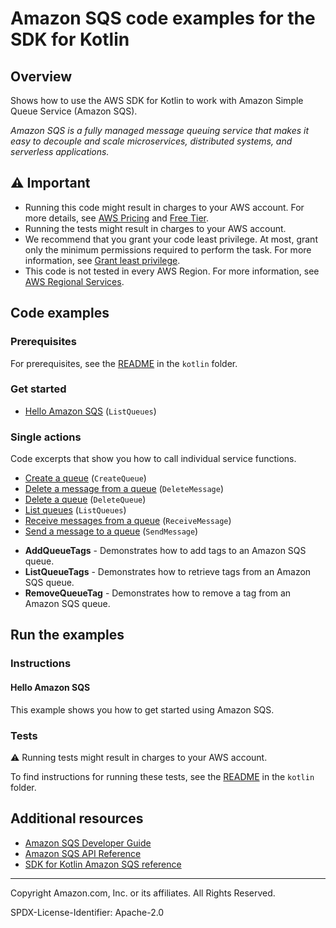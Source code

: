 <!--Generated by WRITEME on 2023-11-20 14:57:47.467328 (UTC)-->

# Amazon SQS code examples for the SDK for Kotlin

## Overview

Shows how to use the AWS SDK for Kotlin to work with Amazon Simple Queue Service (Amazon SQS).

<!--custom.overview.start-->
<!--custom.overview.end-->

_Amazon SQS is a fully managed message queuing service that makes it easy to decouple and scale microservices, distributed systems, and serverless applications._

## ⚠ Important

- Running this code might result in charges to your AWS account. For more details, see [AWS Pricing](https://aws.amazon.com/pricing/?aws-products-pricing.sort-by=item.additionalFields.productNameLowercase&aws-products-pricing.sort-order=asc&awsf.Free%20Tier%20Type=*all&awsf.tech-category=*all) and [Free Tier](https://aws.amazon.com/free/?all-free-tier.sort-by=item.additionalFields.SortRank&all-free-tier.sort-order=asc&awsf.Free%20Tier%20Types=*all&awsf.Free%20Tier%20Categories=*all).
- Running the tests might result in charges to your AWS account.
- We recommend that you grant your code least privilege. At most, grant only the minimum permissions required to perform the task. For more information, see [Grant least privilege](https://docs.aws.amazon.com/IAM/latest/UserGuide/best-practices.html#grant-least-privilege).
- This code is not tested in every AWS Region. For more information, see [AWS Regional Services](https://aws.amazon.com/about-aws/global-infrastructure/regional-product-services).

<!--custom.important.start-->
<!--custom.important.end-->

## Code examples

### Prerequisites

For prerequisites, see the [README](../../README.md#Prerequisites) in the `kotlin` folder.

<!--custom.prerequisites.start-->
<!--custom.prerequisites.end-->

### Get started

- [Hello Amazon SQS](src/main/kotlin/com/kotlin/sqs/HelloSQS.kt#L9) (`ListQueues`)

### Single actions

Code excerpts that show you how to call individual service functions.

- [Create a queue](src/main/kotlin/com/kotlin/sqs/CreateQueue.kt#L45) (`CreateQueue`)
- [Delete a message from a queue](src/main/kotlin/com/kotlin/sqs/DeleteMessages.kt#L45) (`DeleteMessage`)
- [Delete a queue](src/main/kotlin/com/kotlin/sqs/DeleteMessages.kt#L45) (`DeleteQueue`)
- [List queues](src/main/kotlin/com/kotlin/sqs/ListQueues.kt#L28) (`ListQueues`)
- [Receive messages from a queue](src/main/kotlin/com/kotlin/sqs/ReceiveMessages.kt#L44) (`ReceiveMessage`)
- [Send a message to a queue](src/main/kotlin/com/kotlin/sqs/SendMessages.kt#L50) (`SendMessage`)

* **AddQueueTags** - Demonstrates how to add tags to an Amazon SQS queue.
* **ListQueueTags** - Demonstrates how to retrieve tags from an Amazon SQS queue.
* **RemoveQueueTag** - Demonstrates how to remove a tag from an Amazon SQS queue.

## Run the examples

### Instructions

<!--custom.instructions.start-->
<!--custom.instructions.end-->

#### Hello Amazon SQS

This example shows you how to get started using Amazon SQS.

### Tests

⚠ Running tests might result in charges to your AWS account.

To find instructions for running these tests, see the [README](../../README.md#Tests)
in the `kotlin` folder.

<!--custom.tests.start-->
<!--custom.tests.end-->

## Additional resources

- [Amazon SQS Developer Guide](https://docs.aws.amazon.com/AWSSimpleQueueService/latest/SQSDeveloperGuide/welcome.html)
- [Amazon SQS API Reference](https://docs.aws.amazon.com/AWSSimpleQueueService/latest/APIReference/Welcome.html)
- [SDK for Kotlin Amazon SQS reference](https://sdk.amazonaws.com/kotlin/api/latest/sqs/index.html)

<!--custom.resources.start-->
<!--custom.resources.end-->

---

Copyright Amazon.com, Inc. or its affiliates. All Rights Reserved.

SPDX-License-Identifier: Apache-2.0
